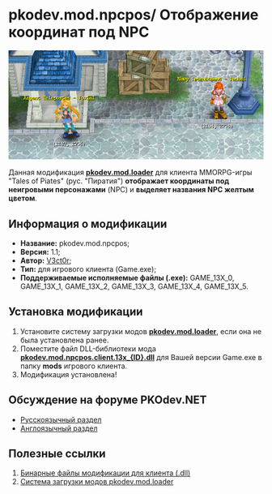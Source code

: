 # pkodev.mod.npcpos/ Отображение координат под NPC

![Координаты под NPC](https://raw.githubusercontent.com/V3ct0r1024/pkodev.mod.npcpos/master/img/0.png)

Данная модификация **[pkodev.mod.loader](https://github.com/V3ct0r1024/pkodev.mod.loader)** для клиента MMORPG-игры "Tales of Piates" (рус. "Пиратия") **отображает координаты под неигровыми персонажами** (NPC) и **выделяет названия NPC желтым цветом**.

## Информация о модификации 

-   **Название:** pkodev.mod.npcpos;
-   **Версия:** 1.1;
-   **Автор:** [V3ct0r](https://github.com/V3ct0r1024);
-   **Тип:** для игрового клиента (Game.exe);
-   **Поддерживаемые исполняемые файлы (.exe):** GAME_13X_0, GAME_13X_1, GAME_13X_2, GAME_13X_3, GAME_13X_4, GAME_13X_5.

## Установка модификации

1. Установите систему загрузки модов [**pkodev.mod.loader**](https://github.com/V3ct0r1024/pkodev.mod.loader), если она не была установлена ранее.
2. Поместите файл DLL-библиотеки мода [**pkodev.mod.npcpos.client.13x_{ID}.dll**](https://github.com/V3ct0r1024/pkodev.mod.npcpos/releases) для Вашей версии Game.exe  в папку **mods** игрового клиента.
3. Модификация установлена!

## Обсуждение на форуме PKOdev.NET

 - [Русскоязычный раздел](https://pkodev.net/topic/5796-%D0%BE%D1%82%D0%BE%D0%B1%D1%80%D0%B0%D0%B6%D0%B5%D0%BD%D0%B8%D0%B5-%D0%BA%D0%BE%D0%BE%D1%80%D0%B4%D0%B8%D0%BD%D0%B0%D1%82-%D0%BF%D0%BE%D0%B4-npc/)
 - [Англоязычный раздел](https://pkodev.net/topic/5801-displaying-coordinates-under-the-npc/)

## Полезные ссылки

1. [Бинарные файлы модификации для клиента (.dll)](https://github.com/V3ct0r1024/pkodev.mod.npcpos/releases)
2. [Система загрузки модов pkodev.mod.loader](https://github.com/V3ct0r1024/pkodev.mod.loader)